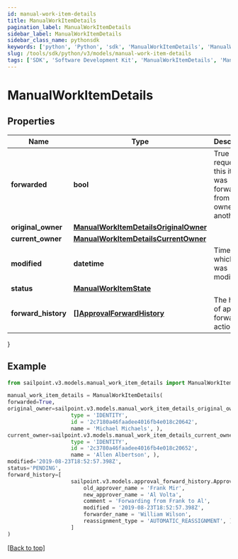 ```yaml
---
id: manual-work-item-details
title: ManualWorkItemDetails
pagination_label: ManualWorkItemDetails
sidebar_label: ManualWorkItemDetails
sidebar_class_name: pythonsdk
keywords: ['python', 'Python', 'sdk', 'ManualWorkItemDetails', 'ManualWorkItemDetails'] 
slug: /tools/sdk/python/v3/models/manual-work-item-details
tags: ['SDK', 'Software Development Kit', 'ManualWorkItemDetails', 'ManualWorkItemDetails']
---
```


# ManualWorkItemDetails


## Properties

Name | Type | Description | Notes
------------ | ------------- | ------------- | -------------
**forwarded** | **bool** | True if the request for this item was forwarded from one owner to another. | [optional] [default to False]
**original_owner** | [**ManualWorkItemDetailsOriginalOwner**](manual-work-item-details-original-owner) |  | [optional] 
**current_owner** | [**ManualWorkItemDetailsCurrentOwner**](manual-work-item-details-current-owner) |  | [optional] 
**modified** | **datetime** | Time at which item was modified. | [optional] 
**status** | [**ManualWorkItemState**](manual-work-item-state) |  | [optional] 
**forward_history** | [**[]ApprovalForwardHistory**](approval-forward-history) | The history of approval forward action. | [optional] 
}

## Example

```python
from sailpoint.v3.models.manual_work_item_details import ManualWorkItemDetails

manual_work_item_details = ManualWorkItemDetails(
forwarded=True,
original_owner=sailpoint.v3.models.manual_work_item_details_original_owner.ManualWorkItemDetails_originalOwner(
                    type = 'IDENTITY', 
                    id = '2c7180a46faadee4016fb4e018c20642', 
                    name = 'Michael Michaels', ),
current_owner=sailpoint.v3.models.manual_work_item_details_current_owner.ManualWorkItemDetails_currentOwner(
                    type = 'IDENTITY', 
                    id = '2c3780a46faadee4016fb4e018c20652', 
                    name = 'Allen Albertson', ),
modified='2019-08-23T18:52:57.398Z',
status='PENDING',
forward_history=[
                    sailpoint.v3.models.approval_forward_history.Approval Forward History(
                        old_approver_name = 'Frank Mir', 
                        new_approver_name = 'Al Volta', 
                        comment = 'Forwarding from Frank to Al', 
                        modified = '2019-08-23T18:52:57.398Z', 
                        forwarder_name = 'William Wilson', 
                        reassignment_type = 'AUTOMATIC_REASSIGNMENT', )
                    ]
)

```
[[Back to top]](#) 

